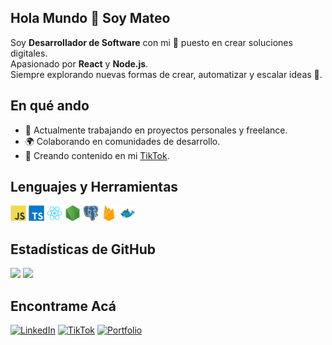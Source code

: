 ## Hola Mundo 👋 Soy Mateo  

Soy **Desarrollador de Software** con mi 🤍 puesto en crear soluciones digitales.  
Apasionado por **React** y **Node.js**.  
Siempre explorando nuevas formas de crear, automatizar y escalar ideas 🚀.    

## En qué ando
- 🔭 Actualmente trabajando en proyectos personales y freelance.  
- 🌍 Colaborando en comunidades de desarrollo.  
- 💬 Creando contenido en mi  [TikTok](https://www.tiktok.com/@matualvarez_).
  
## Lenguajes y Herramientas  
<p align="left">
  <img src="https://raw.githubusercontent.com/devicons/devicon/master/icons/javascript/javascript-original.svg" alt="javascript" width="25" height="25"/>
  <img src="https://raw.githubusercontent.com/devicons/devicon/master/icons/typescript/typescript-original.svg" alt="typescript" width="25" height="25"/>
  <img src="https://raw.githubusercontent.com/devicons/devicon/master/icons/react/react-original.svg" alt="react" width="25" height="25"/>
  <img src="https://raw.githubusercontent.com/devicons/devicon/master/icons/nodejs/nodejs-original.svg" alt="nodejs" width="25" height="25"/>
  <img src="https://raw.githubusercontent.com/devicons/devicon/master/icons/postgresql/postgresql-original.svg" alt="postgresql" width="25" height="25"/>
  <img src="https://raw.githubusercontent.com/devicons/devicon/master/icons/firebase/firebase-plain.svg" alt="firebase" width="25" height="25"/>
  <img src="https://raw.githubusercontent.com/devicons/devicon/master/icons/docker/docker-original.svg" alt="docker" width="25" height="25"/>
</p>

## Estadísticas de GitHub  
<p align="left">
  <img src="https://github-readme-stats.vercel.app/api/top-langs/?username=Mateo-Alvarez1&layout=compact&theme=nord" height="165"/>
  <img src="https://github-readme-stats.vercel.app/api?username=Mateo-Alvarez1&show_icons=true&theme=nord" height="165"/>
</p>

## Encontrame Acá
[![LinkedIn](https://img.shields.io/badge/LinkedIn-0A66C2?style=for-the-badge&logo=linkedin&logoColor=white)](https://www.linkedin.com/in/mateoaalvarez)
[![TikTok](https://img.shields.io/badge/TikTok-000000?style=for-the-badge&logo=tiktok&logoColor=white)](https://www.tiktok.com/@matualvarez_)
[![Portfolio](https://img.shields.io/badge/Portfolio-e2e2e2?style=for-the-badge&logo=fire&logoColor=white)](https://mateoalvarez.vercel.app/)
